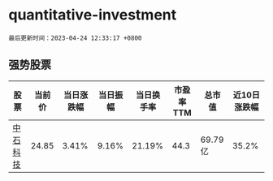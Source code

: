 # quantitative-investment

`最后更新时间：2023-04-24 12:33:17 +0800`

## 强势股票

|股票|当前价|当日涨跌幅|当日振幅|当日换手率|市盈率TTM|总市值|近10日涨跌幅|
|----|----|----|----|----|----|----|----|
|[中石科技](https://xueqiu.com/S/SZ300684)|24.85|3.41%|9.16%|21.19%|44.3|69.79亿|35.2%|
